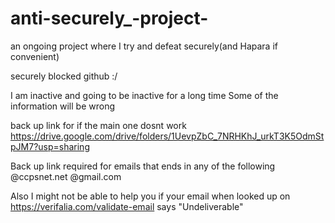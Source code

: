# anti-securely_-project-

an ongoing project where I try and defeat securely(and Hapara if convenient)



securely blocked github :/

I am inactive and going to be inactive for a long time
Some of the information will be wrong


back up link for if the main one dosnt work https://drive.google.com/drive/folders/1UevpZbC_7NRHKhJ_urkT3K5OdmStpJM7?usp=sharing

Back up link required for emails that ends in any of the following
@ccpsnet.net
@gmail.com

Also I might not be able to help you if your email when looked up on https://verifalia.com/validate-email says "Undeliverable"
